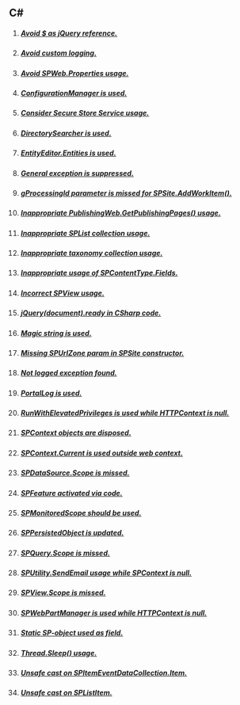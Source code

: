 ## C# 

1. ##### [Avoid $ as jQuery reference.](RESP510242.md)
1. ##### [Avoid custom logging.](RESP510239.md)
1. ##### [Avoid SPWeb.Properties usage.](RESP510240.md)
1. ##### [ConfigurationManager is used.](RESP510202.md)
1. ##### [Consider Secure Store Service usage.](RESP510206.md)
1. ##### [DirectorySearcher is used.](RESP510212.md)
1. ##### [EntityEditor.Entities is used.](RESP510251.md)
1. ##### [General exception is suppressed.](RESP510236.md)
1. ##### [gProcessingId parameter is missed for SPSite.AddWorkItem().](RESP510257.md)
1. ##### [Inappropriate PublishingWeb.GetPublishingPages() usage.](RESP510232.md)
1. ##### [Inappropriate SPList collection usage.](RESP510209.md)
1. ##### [Inappropriate taxonomy collection usage.](RESP510227.md)
1. ##### [Inappropriate usage of SPContentType.Fields.](RESP510258.md)
1. ##### [Incorrect SPView usage.](RESP510247.md)
1. ##### [jQuery(document).ready in CSharp code.](RESP510223.md)
1. ##### [Magic string is used.](RESP510225.md)
1. ##### [Missing SPUrlZone param in SPSite constructor.](RESP510238.md)
1. ##### [Not logged exception found.](RESP510241.md)
1. ##### [PortalLog is used.](RESP510245.md)
1. ##### [RunWithElevatedPrivileges is used while HTTPContext is null.](RESP510244.md)
1. ##### [SPContext objects are disposed.](RESP510261.md)
1. ##### [SPContext.Current is used outside web context.](RESP510222.md)
1. ##### [SPDataSource.Scope is missed.](RESP510218.md)
1. ##### [SPFeature activated via code.](RESP512101.md)
1. ##### [SPMonitoredScope should be used.](RESP510208.md)
1. ##### [SPPersistedObject is updated.](RESP510243.md)
1. ##### [SPQuery.Scope is missed.](RESP510210.md)
1. ##### [SPUtility.SendEmail usage while SPContext is null.](RESP510252.md)
1. ##### [SPView.Scope is missed.](RESP510205.md)
1. ##### [SPWebPartManager is used while HTTPContext is null.](RESP510249.md)
1. ##### [Static SP-object used as field.](RESP510234.md)
1. ##### [Thread.Sleep() usage.](RESP510201.md)
1. ##### [Unsafe cast on SPItemEventDataCollection.Item.](RESP510259.md)
1. ##### [Unsafe cast on SPListItem.](RESP510213.md)

